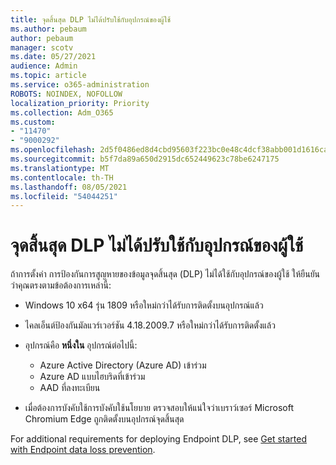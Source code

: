 ```yaml
---
title: จุดสิ้นสุด DLP ไม่ได้ปรับใช้กับอุปกรณ์ของผู้ใช้
ms.author: pebaum
author: pebaum
manager: scotv
ms.date: 05/27/2021
audience: Admin
ms.topic: article
ms.service: o365-administration
ROBOTS: NOINDEX, NOFOLLOW
localization_priority: Priority
ms.collection: Adm_O365
ms.custom:
- "11470"
- "9000292"
ms.openlocfilehash: 2d5f0486ed8d4cbd95603f223bc0e48c4dcf38abb001d1616ca968b1d6bba7de
ms.sourcegitcommit: b5f7da89a650d2915dc652449623c78be6247175
ms.translationtype: MT
ms.contentlocale: th-TH
ms.lasthandoff: 08/05/2021
ms.locfileid: "54044251"
---
```

# <a name="endpoint-dlp-not-deployed-to-users-device"></a>จุดสิ้นสุด DLP ไม่ได้ปรับใช้กับอุปกรณ์ของผู้ใช้

ถ้าการตั้งค่า การป้องกันการสูญหายของข้อมูลจุดสิ้นสุด (DLP) ไม่ได้ใช้กับอุปกรณ์ของผู้ใช้ ให้ยืนยันว่าคุณตรงตามข้อต้องการเหล่านี้:

- Windows 10 x64 รุ่น 1809 หรือใหม่กว่าได้รับการติดตั้งบนอุปกรณ์แล้ว
- ไคลเอ็นต์ป้องกันมัลแวร์เวอร์ชัน 4.18.2009.7 หรือใหม่กว่าได้รับการติดตั้งแล้ว
- อุปกรณ์คือ **หนึ่งใน** อุปกรณ์ต่อไปนี้:
    
    - Azure Active Directory (Azure AD) เข้าร่วม
    - Azure AD แบบไฮบริดที่เข้าร่วม
    - AAD ที่ลงทะเบียน

- เมื่อต้องการบังคับใช้การบังคับใช้นโยบาย ตรวจสอบให้แน่ใจว่าเบราว์เซอร์ Microsoft Chromium Edge ถูกติดตั้งบนอุปกรณ์จุดสิ้นสุด

For additional requirements for deploying Endpoint DLP, see [Get started with Endpoint data loss prevention](/microsoft-365/compliance/endpoint-dlp-getting-started#prepare-your-endpoints).